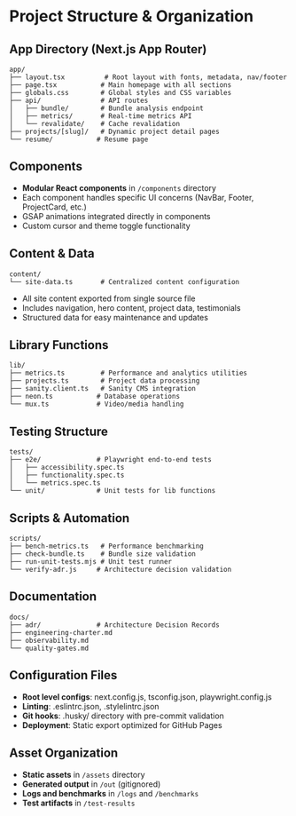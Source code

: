 # Project Structure & Organization

## App Directory (Next.js App Router)
```
app/
├── layout.tsx          # Root layout with fonts, metadata, nav/footer
├── page.tsx           # Main homepage with all sections
├── globals.css        # Global styles and CSS variables
├── api/               # API routes
│   ├── bundle/        # Bundle analysis endpoint
│   ├── metrics/       # Real-time metrics API
│   └── revalidate/    # Cache revalidation
├── projects/[slug]/   # Dynamic project detail pages
└── resume/           # Resume page
```

## Components
- **Modular React components** in `/components` directory
- Each component handles specific UI concerns (NavBar, Footer, ProjectCard, etc.)
- GSAP animations integrated directly in components
- Custom cursor and theme toggle functionality

## Content & Data
```
content/
└── site-data.ts       # Centralized content configuration
```
- All site content exported from single source file
- Includes navigation, hero content, project data, testimonials
- Structured data for easy maintenance and updates

## Library Functions
```
lib/
├── metrics.ts         # Performance and analytics utilities
├── projects.ts        # Project data processing
├── sanity.client.ts   # Sanity CMS integration
├── neon.ts           # Database operations
└── mux.ts            # Video/media handling
```

## Testing Structure
```
tests/
├── e2e/              # Playwright end-to-end tests
│   ├── accessibility.spec.ts
│   ├── functionality.spec.ts
│   └── metrics.spec.ts
└── unit/             # Unit tests for lib functions
```

## Scripts & Automation
```
scripts/
├── bench-metrics.ts   # Performance benchmarking
├── check-bundle.ts    # Bundle size validation
├── run-unit-tests.mjs # Unit test runner
└── verify-adr.js     # Architecture decision validation
```

## Documentation
```
docs/
├── adr/              # Architecture Decision Records
├── engineering-charter.md
├── observability.md
└── quality-gates.md
```

## Configuration Files
- **Root level configs**: next.config.js, tsconfig.json, playwright.config.js
- **Linting**: .eslintrc.json, .stylelintrc.json
- **Git hooks**: .husky/ directory with pre-commit validation
- **Deployment**: Static export optimized for GitHub Pages

## Asset Organization
- **Static assets** in `/assets` directory
- **Generated output** in `/out` (gitignored)
- **Logs and benchmarks** in `/logs` and `/benchmarks`
- **Test artifacts** in `/test-results`